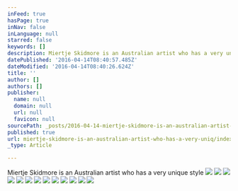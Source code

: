 ```yaml
---
inFeed: true
hasPage: true
inNav: false
inLanguage: null
starred: false
keywords: []
description: Miertje Skidmore is an Australian artist who has a very unique style
datePublished: '2016-04-14T08:40:57.485Z'
dateModified: '2016-04-14T08:40:26.624Z'
title: ''
author: []
authors: []
publisher:
  name: null
  domain: null
  url: null
  favicon: null
sourcePath: _posts/2016-04-14-miertje-skidmore-is-an-australian-artist-who-has-a-very-uniq.md
published: true
url: miertje-skidmore-is-an-australian-artist-who-has-a-very-uniq/index.html
_type: Article

---
```

Miertje Skidmore is an Australian artist who has a very unique style
![](https://the-grid-user-content.s3-us-west-2.amazonaws.com/8413bca1-307e-4108-a68d-444493b0f49c.jpg)
![](https://the-grid-user-content.s3-us-west-2.amazonaws.com/19551f0e-9178-4ef3-b67e-97a01ac774af.jpg)
![](https://the-grid-user-content.s3-us-west-2.amazonaws.com/e53b61bb-03c3-4dd7-ae1e-49cdf9edf21f.jpg)
![](https://the-grid-user-content.s3-us-west-2.amazonaws.com/0fcea8f0-cfc6-4051-9a91-fadefa9dcfb4.jpg)
![](https://the-grid-user-content.s3-us-west-2.amazonaws.com/1fbf3ab6-5410-4203-a542-278b784aca1d.jpg)
![](https://the-grid-user-content.s3-us-west-2.amazonaws.com/ef5f1420-0b5b-49de-a41e-3859567124b1.jpg)
![](https://the-grid-user-content.s3-us-west-2.amazonaws.com/7c9c1504-adf0-47b6-9caf-d4ddbb08047e.jpg)
![](https://the-grid-user-content.s3-us-west-2.amazonaws.com/980b25f5-b008-4dc1-85cf-66ebf446d8f6.jpg)
![](https://the-grid-user-content.s3-us-west-2.amazonaws.com/9c5db530-e386-43d2-87f4-7eb997ff985c.jpg)
![](https://the-grid-user-content.s3-us-west-2.amazonaws.com/feb306d8-61c4-4118-a1f8-1f564a60d733.jpg)
![](https://the-grid-user-content.s3-us-west-2.amazonaws.com/f1eefc89-7412-4b43-baa8-60c3a940ebf5.jpg)
![](https://the-grid-user-content.s3-us-west-2.amazonaws.com/79ac9f96-0292-4a97-93f4-67b6e3e7a519.jpg)
![](https://the-grid-user-content.s3-us-west-2.amazonaws.com/6f7b955d-70e5-417f-9ca6-649ab3f6f3c8.jpg)